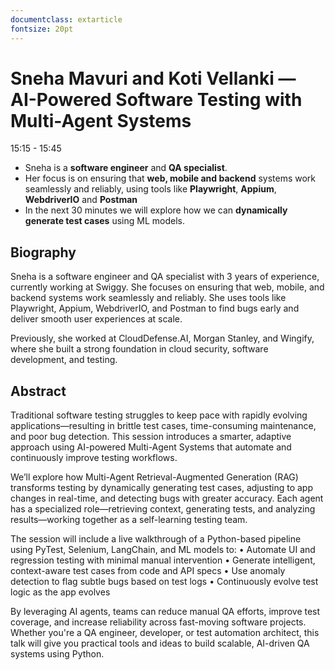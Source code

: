 ```yaml
---
documentclass: extarticle
fontsize: 20pt
---
```


# Sneha Mavuri and Koti Vellanki — AI-Powered Software Testing with Multi-Agent Systems

15:15 - 15:45

 * Sneha is a **software engineer** and **QA specialist**.
 * Her focus is on ensuring that **web, mobile and backend** systems work
   seamlessly and reliably, using tools like **Playwright**, **Appium**,
   **WebdriverIO** and **Postman**
 * In the next 30 minutes we will explore how we can **dynamically generate
   test cases** using ML models.

## Biography

Sneha is a software engineer and QA specialist with 3 years of experience, currently working at Swiggy. She focuses on ensuring that web, mobile, and backend systems work seamlessly and reliably. She uses tools like Playwright, Appium, WebdriverIO, and Postman to find bugs early and deliver smooth user experiences at scale.

Previously, she worked at CloudDefense.AI, Morgan Stanley, and Wingify, where she built a strong foundation in cloud security, software development, and testing.

## Abstract

Traditional software testing struggles to keep pace with rapidly evolving applications—resulting in brittle test cases, time-consuming maintenance, and poor bug detection. This session introduces a smarter, adaptive approach using AI-powered Multi-Agent Systems that automate and continuously improve testing workflows.

We’ll explore how Multi-Agent Retrieval-Augmented Generation (RAG) transforms testing by dynamically generating test cases, adjusting to app changes in real-time, and detecting bugs with greater accuracy. Each agent has a specialized role—retrieving context, generating tests, and analyzing results—working together as a self-learning testing team.

The session will include a live walkthrough of a Python-based pipeline using PyTest, Selenium, LangChain, and ML models to:
• Automate UI and regression testing with minimal manual intervention
• Generate intelligent, context-aware test cases from code and API specs
• Use anomaly detection to flag subtle bugs based on test logs
• Continuously evolve test logic as the app evolves

By leveraging AI agents, teams can reduce manual QA efforts, improve test coverage, and increase reliability across fast-moving software projects. Whether you're a QA engineer, developer, or test automation architect, this talk will give you practical tools and ideas to build scalable, AI-driven QA systems using Python.
